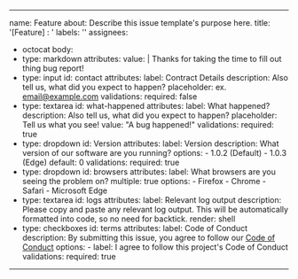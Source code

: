 ---

name: Feature
about: Describe this issue template's purpose here.
title: '[Feature] : '
labels: ''
assignees: 
 - octocat
body:
 - type: markdown
   attributes:
     value: |
       Thanks for taking the time to fill out thing bug report!
 - type: input
   id: contact
   attributes:
     label: Contract Details
     description: Also tell us, what did you expect to happen?
     placeholder: ex. email@example.com
   validations:
     required: false
 - type: textarea
   id: what-happened
   attributes:
     label: What happened?
     description: Also tell us, what did you expect to happen?
     placeholder: Tell us what you see!
     value: "A bug happened!"
   validations:
     required: true
 - type: dropdown
   id: Version
   attributes:
     label: Version
     description: What version of our software are you running?
     options:
       - 1.0.2 (Default)
       - 1.0.3 (Edge)
     default: 0
   validations:
     required: true
 - type: dropdown
   id: browsers
   attributes:
     label: What browsers are you seeing the problem on?
     multiple: true
     options:
       - Firefox
       - Chrome
       - Safari
       - Microsoft Edge
 - type: textarea
   id: logs
   attributes:
     label: Relevant log output
     description: Please copy and paste any relevant log output. This will be automatically formatted into code, so no need for backtick.
     render: shell
 - type: checkboxes
   id: terms
   attributes:
     label: Code of Conduct
     description: By submitting this issue, you agree to follow our [Code of Conduct](htpps://example.com)
     options:
       - label: I agree to follow this project's Code of Conduct
   validations:
     required: true

---
